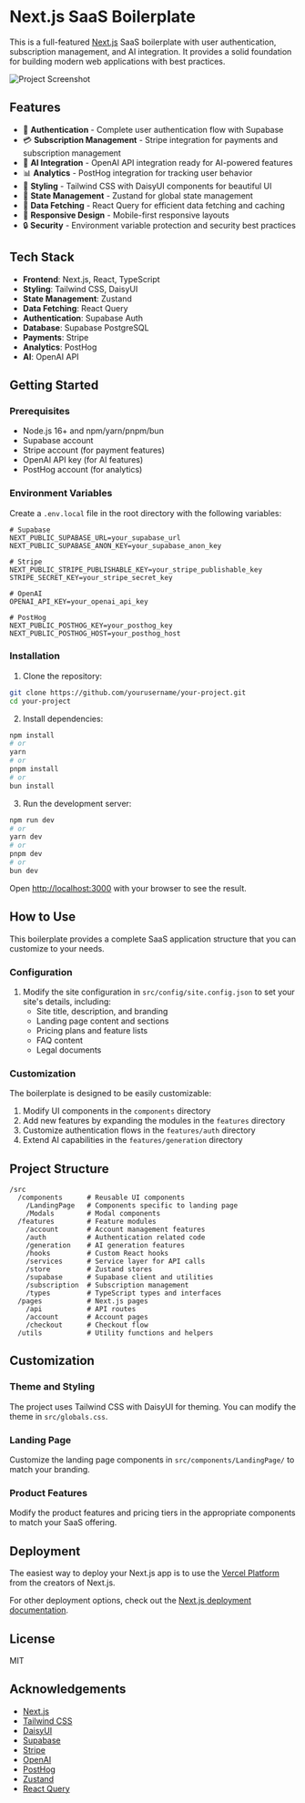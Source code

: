 # Next.js SaaS Boilerplate

This is a full-featured [Next.js](https://nextjs.org) SaaS boilerplate with user authentication, subscription management, and AI integration. It provides a solid foundation for building modern web applications with best practices.

![Project Screenshot](./public/screenshot.png)

## Features

- 🔐 **Authentication** - Complete user authentication flow with Supabase
- 💳 **Subscription Management** - Stripe integration for payments and subscription management
- 🤖 **AI Integration** - OpenAI API integration ready for AI-powered features
- 📊 **Analytics** - PostHog integration for tracking user behavior
- 🎨 **Styling** - Tailwind CSS with DaisyUI components for beautiful UI
- 🔄 **State Management** - Zustand for global state management
- 📡 **Data Fetching** - React Query for efficient data fetching and caching
- 📱 **Responsive Design** - Mobile-first responsive layouts
- 🔒 **Security** - Environment variable protection and security best practices

## Tech Stack

- **Frontend**: Next.js, React, TypeScript
- **Styling**: Tailwind CSS, DaisyUI
- **State Management**: Zustand
- **Data Fetching**: React Query
- **Authentication**: Supabase Auth
- **Database**: Supabase PostgreSQL
- **Payments**: Stripe
- **Analytics**: PostHog
- **AI**: OpenAI API

## Getting Started

### Prerequisites

- Node.js 16+ and npm/yarn/pnpm/bun
- Supabase account
- Stripe account (for payment features)
- OpenAI API key (for AI features)
- PostHog account (for analytics)

### Environment Variables

Create a `.env.local` file in the root directory with the following variables:

```
# Supabase
NEXT_PUBLIC_SUPABASE_URL=your_supabase_url
NEXT_PUBLIC_SUPABASE_ANON_KEY=your_supabase_anon_key

# Stripe
NEXT_PUBLIC_STRIPE_PUBLISHABLE_KEY=your_stripe_publishable_key
STRIPE_SECRET_KEY=your_stripe_secret_key

# OpenAI
OPENAI_API_KEY=your_openai_api_key

# PostHog
NEXT_PUBLIC_POSTHOG_KEY=your_posthog_key
NEXT_PUBLIC_POSTHOG_HOST=your_posthog_host
```

### Installation

1. Clone the repository:

```bash
git clone https://github.com/yourusername/your-project.git
cd your-project
```

2. Install dependencies:

```bash
npm install
# or
yarn
# or
pnpm install
# or
bun install
```

3. Run the development server:

```bash
npm run dev
# or
yarn dev
# or
pnpm dev
# or
bun dev
```

Open [http://localhost:3000](http://localhost:3000) with your browser to see the result.

## How to Use

This boilerplate provides a complete SaaS application structure that you can customize to your needs.

### Configuration

1. Modify the site configuration in `src/config/site.config.json` to set your site's details, including:
   - Site title, description, and branding
   - Landing page content and sections
   - Pricing plans and feature lists
   - FAQ content
   - Legal documents

### Customization

The boilerplate is designed to be easily customizable:

1. Modify UI components in the `components` directory
2. Add new features by expanding the modules in the `features` directory
3. Customize authentication flows in the `features/auth` directory
4. Extend AI capabilities in the `features/generation` directory

## Project Structure

```
/src
  /components      # Reusable UI components
    /LandingPage   # Components specific to landing page
    /Modals        # Modal components
  /features        # Feature modules
    /account       # Account management features
    /auth          # Authentication related code
    /generation    # AI generation features
    /hooks         # Custom React hooks
    /services      # Service layer for API calls
    /store         # Zustand stores
    /supabase      # Supabase client and utilities
    /subscription  # Subscription management
    /types         # TypeScript types and interfaces
  /pages           # Next.js pages
    /api           # API routes
    /account       # Account pages
    /checkout      # Checkout flow
  /utils           # Utility functions and helpers
```

## Customization

### Theme and Styling

The project uses Tailwind CSS with DaisyUI for theming. You can modify the theme in `src/globals.css`.

### Landing Page

Customize the landing page components in `src/components/LandingPage/` to match your branding.

### Product Features

Modify the product features and pricing tiers in the appropriate components to match your SaaS offering.

## Deployment

The easiest way to deploy your Next.js app is to use the [Vercel Platform](https://vercel.com/new) from the creators of Next.js.

For other deployment options, check out the [Next.js deployment documentation](https://nextjs.org/docs/app/building-your-application/deploying).

## License

MIT

## Acknowledgements

- [Next.js](https://nextjs.org/)
- [Tailwind CSS](https://tailwindcss.com/)
- [DaisyUI](https://daisyui.com/)
- [Supabase](https://supabase.io/)
- [Stripe](https://stripe.com/)
- [OpenAI](https://openai.com/)
- [PostHog](https://posthog.com/)
- [Zustand](https://github.com/pmndrs/zustand)
- [React Query](https://tanstack.com/query/latest)

